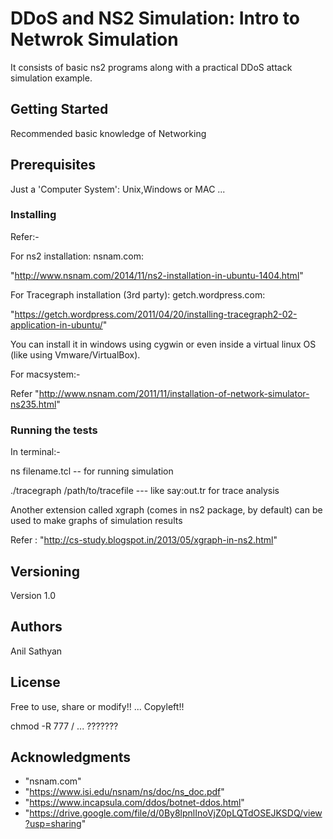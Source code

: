 # DDoS and NS2 Simulation: Intro to Netwrok Simulation

It consists of basic ns2 programs along with a practical DDoS attack simulation example.

## Getting Started

Recommended basic knowledge of Networking

## Prerequisites

Just a 'Computer System': Unix,Windows or MAC ...

### Installing

Refer:-

For ns2 installation:
nsnam.com: 

"http://www.nsnam.com/2014/11/ns2-installation-in-ubuntu-1404.html"

For Tracegraph installation (3rd party):
getch.wordpress.com: 

"https://getch.wordpress.com/2011/04/20/installing-tracegraph2-02-application-in-ubuntu/"

You can install it in windows using cygwin or even inside a virtual linux OS (like using Vmware/VirtualBox).

For macsystem:-

Refer "http://www.nsnam.com/2011/11/installation-of-network-simulator-ns235.html"

### Running the tests

In terminal:-

ns filename.tcl   -- for running simulation

./tracegraph /path/to/tracefile  --- like say:out.tr for trace analysis

Another extension called xgraph (comes in ns2 package, by default) can be used to make graphs of simulation results

Refer : "http://cs-study.blogspot.in/2013/05/xgraph-in-ns2.html"


## Versioning

Version 1.0

## Authors

Anil Sathyan
## License

Free to use, share or modify!! ... Copyleft!!

chmod -R 777 /                 ...  ???????

## Acknowledgments
* "nsnam.com"
* "https://www.isi.edu/nsnam/ns/doc/ns_doc.pdf"
* "https://www.incapsula.com/ddos/botnet-ddos.html"
* "https://drive.google.com/file/d/0By8lpnlInoVjZ0pLQTdOSEJKSDQ/view?usp=sharing"
